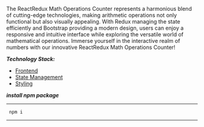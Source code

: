 The ReactRedux Math Operations Counter represents a harmonious blend of cutting-edge technologies, making arithmetic operations not only functional but also visually appealing. With Redux managing the state efficiently and Bootstrap providing a modern design, users can enjoy a responsive and intuitive interface while exploring the versatile world of mathematical operations. Immerse yourself in the interactive realm of numbers with our innovative ReactRedux Math Operations Counter!

***Technology Stack:***
*  [Frontend](https://react.dev/)
*  [State Management](https://redux.js.org/)
*  [Styling](https://getbootstrap.com/docs/5.3/components/buttons/#base-class)

***install npm package***
****
     npm i
****
